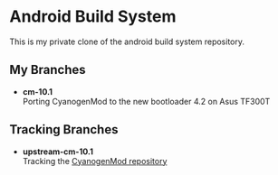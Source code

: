 
Android Build System
====================

This is my private clone of the android build system repository.


My Branches
-----------

  * **cm-10.1**  
    Porting CyanogenMod to the new bootloader 4.2 on Asus TF300T


Tracking Branches
-----------------

  * **upstream-cm-10.1**  
    Tracking the [CyanogenMod repository](https://github.com/CyanogenMod/android_build)


